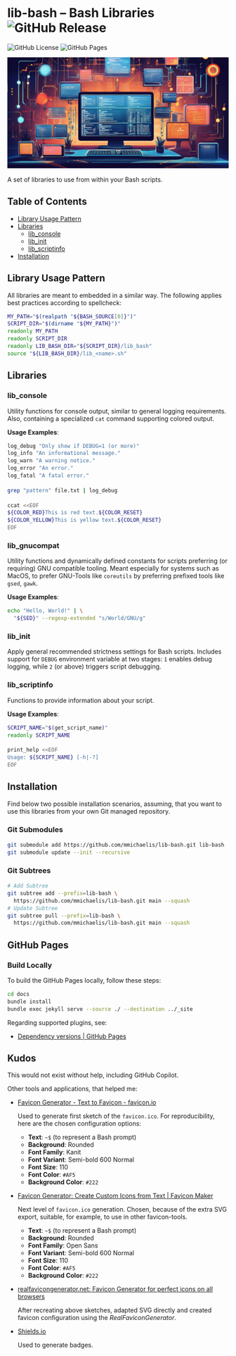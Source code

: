 # lib-bash – Bash Libraries ![GitHub Release](https://img.shields.io/github/v/release/mmichaelis/lib-bash?link=https%3A%2F%2Fgithub.com%2Fmmichaelis%2Flib-bash%2Freleases%2Flatest)

![GitHub License](https://img.shields.io/github/license/mmichaelis/lib-bash?logo=unlicense&logoColor=%23fff&color=blue&link=https%3A%2F%2Funlicense.org%2F)
![GitHub Pages](https://img.shields.io/github/deployments/mmichaelis/lib-bash/github-pages?logo=githubpages&logoColor=%23fff&label=pages&link=https%3A%2F%2Fmmichaelis.github.io%2Flib-bash%2F&link=https%3A%2F%2Fgithub.com%2Fmmichaelis%2Flib-bash%2Fdeployments%2Fgithub-pages)

![Lib-Bash Decorative Image](docs/img/LibBashGitHubSocialPreview.jpg)

A set of libraries to use from within your Bash scripts.

## Table of Contents

* [Library Usage Pattern](#library-usage-pattern)
* [Libraries](#libraries)
  * [lib_console](#lib_init)
  * [lib_init](#lib_init)
  * [lib_scriptinfo](#lib_scriptinfo)
* [Installation](#installation)

## Library Usage Pattern

All libraries are meant to embedded in a similar way. The following applies
best practices according to spellcheck:

```bash
MY_PATH="$(realpath "${BASH_SOURCE[0]}")"
SCRIPT_DIR="$(dirname "${MY_PATH}")"
readonly MY_PATH
readonly SCRIPT_DIR
readonly LIB_BASH_DIR="${SCRIPT_DIR}/lib_bash"
source "${LIB_BASH_DIR}/lib_<name>.sh"
```

## Libraries

### lib_console

Utility functions for console output, similar to general logging requirements.
Also, containing a specialized `cat` command supporting colored output.

**Usage Examples**:

```bash
log_debug "Only show if DEBUG=1 (or more)"
log_info "An informational message."
log_warn "A warning notice."
log_error "An error."
log_fatal "A fatal error."

grep "pattern" file.txt | log_debug

ccat <<EOF
${COLOR_RED}This is red text.${COLOR_RESET}
${COLOR_YELLOW}This is yellow text.${COLOR_RESET}
EOF
```

### lib_gnucompat

Utility functions and dynamically defined constants for scripts preferring
(or requiring) GNU compatible tooling. Meant especially for systems such as
MacOS, to prefer GNU-Tools like `coreutils` by preferring prefixed tools like
`gsed`, `gawk`.

**Usage Examples**:

```bash
echo "Hello, World!" | \
  "${SED}" --regexp-extended "s/World/GNU/g"
```

### lib_init

Apply general recommended strictness settings for Bash scripts. Includes support
for `DEBUG` environment variable at two stages: `1` enables debug logging, while
`2` (or above) triggers script debugging.

### lib_scriptinfo

Functions to provide information about your script.

**Usage Examples**:

```bash
SCRIPT_NAME="$(get_script_name)"
readonly SCRIPT_NAME

print_help <<EOF
Usage: ${SCRIPT_NAME} [-h|-?]
EOF
```

## Installation

Find below two possible installation scenarios, assuming, that you want to use
this libraries from your own Git managed repository.

### Git Submodules

```bash
git submodule add https://github.com/mmichaelis/lib-bash.git lib-bash
git submodule update --init --recursive
```

### Git Subtrees

```bash
# Add Subtree
git subtree add --prefix=lib-bash \
  https://github.com/mmichaelis/lib-bash.git main --squash
# Update Subtree
git subtree pull --prefix=lib-bash \
  https://github.com/mmichaelis/lib-bash.git main --squash
```

## GitHub Pages

### Build Locally

To build the GitHub Pages locally, follow these steps:

```bash
cd docs
bundle install
bundle exec jekyll serve --source ./ --destination ../_site
```

Regarding supported plugins, see:

* [Dependency versions | GitHub Pages](https://pages.github.com/versions/)

## Kudos

This would not exist without help, including GitHub Copilot.

Other tools and applications, that helped me:

* [Favicon Generator - Text to Favicon - favicon.io](https://favicon.io/favicon-generator/)

  Used to generate first sketch of the `favicon.ico`. For reproducibility, here
  are the chosen configuration options:

  * **Text**: `~$` (to represent a Bash prompt)
  * **Background**: Rounded
  * **Font Family**: Kanit
  * **Font Variant**: Semi-bold 600 Normal
  * **Font Size**: 110
  * **Font Color**: `#AF5`
  * **Background Color**: `#222`

* [Favicon Generator: Create Custom Icons from Text | Favicon Maker](https://www.favicongenerator.io/)

  Next level of `favicon.ico` generation. Chosen, because of the extra SVG
  export, suitable, for example, to use in other favicon-tools.

  * **Text**: `~$` (to represent a Bash prompt)
  * **Background**: Rounded
  * **Font Family**: Open Sans
  * **Font Variant**: Semi-bold 600 Normal
  * **Font Size**: 110
  * **Font Color**: `#AF5`
  * **Background Color**: `#222`

* [realfavicongenerator.net: Favicon Generator for perfect icons on all browsers](https://realfavicongenerator.net/)

  After recreating above sketches, adapted SVG directly and created favicon
  configuration using the _RealFaviconGenerator_.

* [Shields.io](https://shields.io/)

  Used to generate badges.
